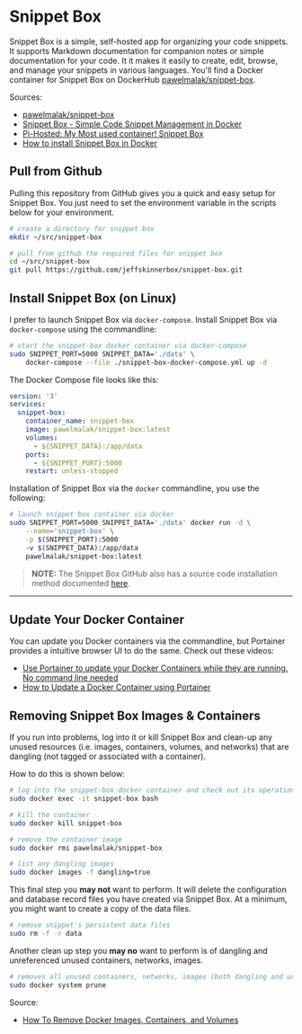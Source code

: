 <!--
Maintainer:   jeffskinnerbox@yahoo.com / www.jeffskinnerbox.me
Version:      1.0.0
-->

# Snippet Box
Snippet Box is a simple, self-hosted app for organizing your code snippets.
It supports Markdown documentation for companion notes or simple documentation for your code.
It it makes it easily to create, edit, browse, and manage your snippets in various languages.
You'll find a Docker container for Snippet Box on DockerHub [pawelmalak/snippet-box][01].

Sources:

* [pawelmalak/snippet-box][01]
* [Snippet Box - Simple Code Snippet Management in Docker](https://www.youtube.com/watch?v=Y8OrPZADPkc)
* [Pi-Hosted: My Most used container! Snippet Box](https://www.youtube.com/watch?v=v-jUyB3fvAo)
* [How to install Snippet Box in Docker](https://smarthomepursuits.com/how-to-install-snippet-box-in-docker/)

## Pull from Github
Pulling this repository from GitHub gives you a quick and easy setup for Snippet Box.
You just need to set the environment variable in the scripts below for your environment.

```bash
# create a directory for snippet box
mkdir ~/src/snippet-box

# pull from github the required files for snippet box
cd ~/src/snippet-box
git pull https://github.com/jeffskinnerbox/snippet-box.git
```

## Install Snippet Box (on Linux)
I prefer to launch Snippet Box via `docker-compose`.
Install Snippet Box via `docker-compose` using the commandline:

```bash
# start the snippet-box docker container via docker-compose
sudo SNIPPET_PORT=5000 SNIPPET_DATA='./data' \
    docker-compose --file ./snippet-box-docker-compose.yml up -d
```

The Docker Compose file looks like this:

```yaml
version: '3'
services:
  snippet-box:
    container_name: snippet-box
    image: pawelmalak/snippet-box:latest
    volumes:
      - ${SNIPPET_DATA}:/app/data
    ports:
      - ${SNIPPET_PORT}:5000
    restart: unless-stopped
```

Installation of Snippet Box via the `docker` commandline,
you use the following:

```bash
# launch snippet box container via docker
sudo SNIPPET_PORT=5000 SNIPPET_DATA='./data' docker run -d \
    --name='snippet-box' \
    -p $(SNIPPET_PORT):5000
    -v $(SNIPPET_DATA):/app/data
    pawelmalak/snippet-box:latest
```

>**NOTE:** The Snippet Box GitHub also has a source code installation method documented [here][02].


-----


## Update Your Docker Container
You can update you Docker containers via the commandline,
but Portainer provides a intuitive browser UI to do the same.
Check out these videos:

* [Use Portainer to update your Docker Containers while they are running. No command line needed](https://www.youtube.com/watch?v=Eme2TlR7Z7E)
* [How to Update a Docker Container using Portainer](https://www.wundertech.net/how-to-update-a-docker-container-using-portainer/)

## Removing Snippet Box Images & Containers
If you run into problems, log into it or kill Snippet Box
and clean-up any unused resources
(i.e. images, containers, volumes, and networks)
that are dangling (not tagged or associated with a container).

How to do this is shown below:

```bash
# log into the snippet-box docker container and check out its operational status
sudo docker exec -it snippet-box bash

# kill the container
sudo docker kill snippet-box

# remove the container image
sudo docker rmi pawelmalak/snippet-box

# list any dangling images
sudo docker images -f dangling=true
```

This final step you **may not** want to perform.
It will delete the configuration and database record files you have created via Snippet Box.
At a minimum, you might want to create a copy of the data files.

```bash
# remove snippet's persistent data files
sudo rm -f -r data
```

Another clean up step you **may no** want to perform is of dangling and unreferenced
unused containers, networks, images.

```bash
# removes all unused containers, networks, images (both dangling and unreferenced), and optionally, volumes
sudo docker system prune
```

Source:

* [How To Remove Docker Images, Containers, and Volumes](https://www.digitalocean.com/community/tutorials/how-to-remove-docker-images-containers-and-volumes)



[01]:https://hub.docker.com/r/pawelmalak/snippet-box
[02]:https://github.com/pawelmalak/snippet-box/wiki/Installation-without-Docker
